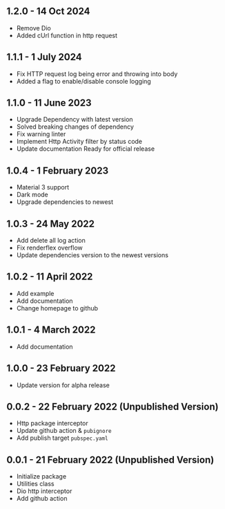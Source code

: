## 1.2.0 - 14 Oct 2024
* Remove Dio
* Added cUrl function in http request

## 1.1.1 - 1 July 2024
* Fix HTTP request log being error and throwing into body
* Added a flag to enable/disable console logging

## 1.1.0 - 11 June 2023

* Upgrade Dependency with latest version
* Solved breaking changes of dependency
* Fix warning linter
* Implement Http Activity filter by status code
* Update documentation Ready for official release

## 1.0.4 - 1 February 2023

* Material 3 support
* Dark mode
* Upgrade dependencies to newest

## 1.0.3 - 24 May 2022

* Add delete all log action
* Fix renderflex overflow
* Update dependencies version to the newest versions

## 1.0.2 - 11 April 2022

* Add example
* Add documentation
* Change homepage to github

## 1.0.1 - 4 March 2022

* Add documentation

## 1.0.0 - 23 February 2022

* Update version for alpha release

## 0.0.2 - 22 February 2022 (Unpublished Version)

* Http package interceptor
* Update github action & `pubignore`
* Add publish target `pubspec.yaml`

## 0.0.1 - 21 February 2022 (Unpublished Version)

* Initialize package
* Utilities class
* Dio http interceptor
* Add github action
